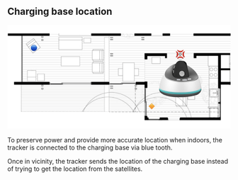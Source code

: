 ## Charging base location

![floor plan](https://raw.githubusercontent.com/caiteltd/public/master/assets/floor-plan.png)

To preserve power and provide more accurate location when indoors, the tracker is connected to the charging base via blue tooth.

Once in vicinity, the tracker sends the location of the charging base instead of trying to get the location from the satellites.
